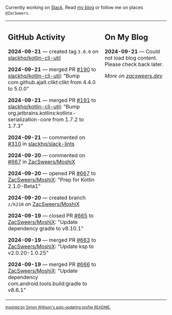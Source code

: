Currently working on [Slack](https://slack.com/). Read [my blog](https://zacsweers.dev/) or follow me on places `@ZacSweers`.

<table><tr><td valign="top" width="60%">

## GitHub Activity
<!-- githubActivity starts -->
**2024-09-21** — created tag `3.0.0` on [slackhq/kotlin-cli-util](https://github.com/slackhq/kotlin-cli-util)

**2024-09-21** — merged PR [#190](https://github.com/slackhq/kotlin-cli-util/pull/190) to [slackhq/kotlin-cli-util](https://github.com/slackhq/kotlin-cli-util): "Bump com.github.ajalt.clikt:clikt from 4.4.0 to 5.0.0"

**2024-09-21** — merged PR [#191](https://github.com/slackhq/kotlin-cli-util/pull/191) to [slackhq/kotlin-cli-util](https://github.com/slackhq/kotlin-cli-util): "Bump org.jetbrains.kotlinx:kotlinx-serialization-core from 1.7.2 to 1.7.3"

**2024-09-21** — commented on [#310](https://github.com/slackhq/slack-lints/issues/310#issuecomment-2364992478) in [slackhq/slack-lints](https://github.com/slackhq/slack-lints)

**2024-09-20** — commented on [#667](https://github.com/ZacSweers/MoshiX/pull/667#issuecomment-2362775292) in [ZacSweers/MoshiX](https://github.com/ZacSweers/MoshiX)

**2024-09-20** — opened PR [#667](https://github.com/ZacSweers/MoshiX/pull/667) to [ZacSweers/MoshiX](https://github.com/ZacSweers/MoshiX): "Prep for Kotlin 2.1.0-Beta1"

**2024-09-20** — created branch `z/k210` on [ZacSweers/MoshiX](https://github.com/ZacSweers/MoshiX)

**2024-09-19** — closed PR [#665](https://github.com/ZacSweers/MoshiX/pull/665) to [ZacSweers/MoshiX](https://github.com/ZacSweers/MoshiX): "Update dependency gradle to v8.10.1"

**2024-09-19** — merged PR [#663](https://github.com/ZacSweers/MoshiX/pull/663) to [ZacSweers/MoshiX](https://github.com/ZacSweers/MoshiX): "Update ksp to v2.0.20-1.0.25"

**2024-09-19** — merged PR [#666](https://github.com/ZacSweers/MoshiX/pull/666) to [ZacSweers/MoshiX](https://github.com/ZacSweers/MoshiX): "Update dependency com.android.tools.build:gradle to v8.6.1"
<!-- githubActivity ends -->
</td><td valign="top" width="40%">

## On My Blog
<!-- blog starts -->
**2024-09-21** — Could not load blog content. Please check back later.
<!-- blog ends -->
_More on [zacsweers.dev](https://zacsweers.dev/)_
</td></tr></table>

<sub><a href="https://simonwillison.net/2020/Jul/10/self-updating-profile-readme/">Inspired by Simon Willison's auto-updating profile README.</a></sub>